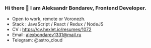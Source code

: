 ### Hi there 👋 I am Aleksandr Bondarev, Frontend Developer.


- Open to work, remote or Voronezh. 
- Stack : JavaScript / React / Redux / NodeJS
- CV : https://cv.hexlet.io/resumes/1072
- Email: alexbondarev1331@mail.ru
- Telegram: @astro_cloud

